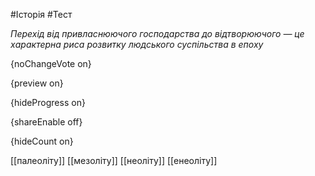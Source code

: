 #Історія #Тест

*Перехід від привласнюючого господарства до відтворюючого — це характерна риса розвитку людського суспільства в епоху*

{noChangeVote on}

{preview on}

{hideProgress on}

{shareEnable off}

{hideCount on}

[[палеоліту]]
[[мезоліту]]
[[неоліту]]
[[енеоліту]]
